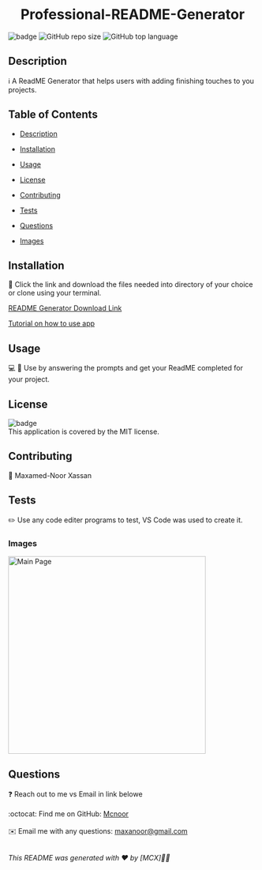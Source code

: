 <h1 align="center">Professional-README-Generator</h1>
  
![badge](https://img.shields.io/badge/license-MIT-brightgreen)
![GitHub repo size](https://img.shields.io/github/repo-size/Mcnoor/Challenge-Module9-BC)
![GitHub top language](https://img.shields.io/github/languages/top/Mcnoor/Challenge-Module9-BC)

## Description

ℹ️ A ReadME Generator that helps users with adding finishing touches to you projects.

## Table of Contents

- [Description](#description)
- [Installation](#installation)
- [Usage](#usage)
- [License](#license)
- [Contributing](#contributing)
- [Tests](#tests)
- [Questions](#questions)

- [Images](#images)

## Installation

💾 Click the link and download the files needed into directory of your choice or clone using your terminal.

[README Generator Download Link](https://github.com/Mcnoor/Challenge-Module9-BC/)

[Tutorial on how to use app](https://watch.screencastify.com/v/6zA2wuTLjfvj4uFgLsGn)

## Usage

💻 📱 Use by answering the prompts and get your ReadME completed for your project.

## License

![badge](https://img.shields.io/badge/license-MIT-brightgreen)
<br />
This application is covered by the MIT license.

## Contributing

👥 Maxamed-Noor Xassan

## Tests

✏️ Use any code editer programs to test, VS Code was used to create it.


### Images

<img width="400" alt=" Main Page" src="https://raw.githubusercontent.com/Mcnoor/Challenge-Module9-BC/main/Media/ReadME%20Image.png">

## Questions

❓ Reach out to me vs Email in link belowe<br />
<br />
:octocat: Find me on GitHub: [Mcnoor](https://github.com/Mcnoor/Challenge-Module9-BC)<br />
<br />
✉️ Email me with any questions: maxanoor@gmail.com<br /><br />

_This README was generated with ❤️ by [MCX]🖖🖖_
